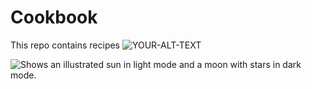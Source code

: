# Cookbook
This repo contains recipes
<picture>
<source media="(prefers-color-scheme: dark)" srcset="YOUR-DARKMODE-IMAGE">
<source media="(prefers-color-scheme: light)" srcset="YOUR-LIGHTMODE-IMAGE">
<img alt="YOUR-ALT-TEXT" src="YOUR-DEFAULT-IMAGE">
</picture>

<picture>
<source media="(prefers-color-scheme: dark)" srcset="https://userimages.
githubusercontent.com/25423296/163456776-7f95b81a-f1ed-45f7-b7ab-
8fa810d529fa.png">
<source media="(prefers-color-scheme: light)" srcset="https://userimages.
githubusercontent.com/25423296/163456779-a8556205-d0a5-45e2-ac17-
42d089e3c3f8.png">
<img alt="Shows an illustrated sun in light mode and a moon with stars in dark
mode." src="https://user-images.githubusercontent.com/25423296/163456779-a8556205-
d0a5-45e2-ac17-42d089e3c3f8.png">
</picture>
